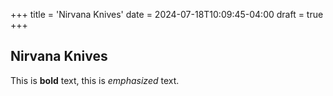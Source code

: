 +++
title = 'Nirvana Knives'
date = 2024-07-18T10:09:45-04:00
draft = true
+++

## Nirvana Knives

This is **bold** text, this is *emphasized* text.